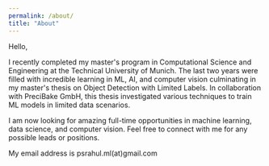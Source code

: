 ```yaml
---
permalink: /about/
title: "About"
---
```


Hello,

I recently completed my master's program in Computational Science and Engineering at the Technical University of Munich. The last two years were filled with incredible learning in ML, AI, and computer vision culminating in my master's thesis on Object Detection with Limited Labels. In collaboration with PreciBake GmbH, this thesis investigated various techniques to train ML models in limited data scenarios.

I am now looking for amazing full-time opportunities in machine learning, data science, and computer vision. Feel free to connect with me for any possible leads or positions.

My email address is psrahul.ml(at)gmail.com